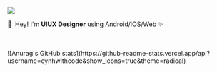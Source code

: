<p>
  <a href="https://codingshit.tistory.com/" target="_blank"><img src="https://img.shields.io/badge/Blog-6D46DB?style=flat-square&logo=GitHub%20Sponsors&logoColor=white"/></a>
</p>



<p>
  👋&nbsp; Hey! I'm <b>UIUX Designer</b> using Android/iOS/Web ✨<br/> <br/><br/>
</p>

<p>
  ![Anurag's GitHub stats](https://github-readme-stats.vercel.app/api?username=cynhwithcode&show_icons=true&theme=radical)
</p>
